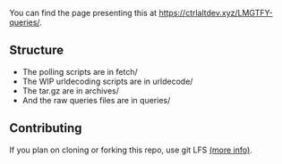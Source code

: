 You can find the page presenting this at https://ctrlaltdev.xyz/LMGTFY-queries/.

## Structure

- The polling scripts are in fetch/
- The WIP urldecoding scripts are in urldecode/
- The tar.gz are in archives/
- And the raw queries files are in queries/

## Contributing

If you plan on cloning or forking this repo, use git LFS [(more info)](https://git-lfs.github.com/).
